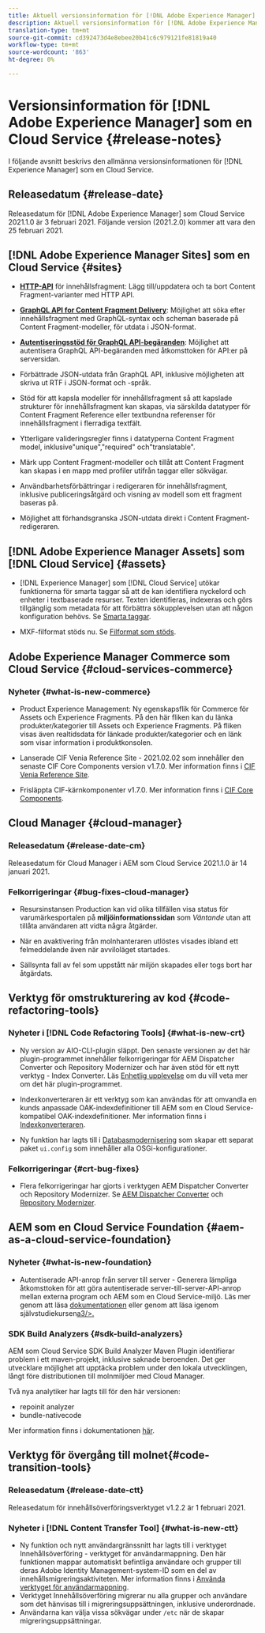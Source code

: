 ```yaml
---
title: Aktuell versionsinformation för [!DNL Adobe Experience Manager] som en Cloud Service.
description: Aktuell versionsinformation för [!DNL Adobe Experience Manager] som en Cloud Service.
translation-type: tm+mt
source-git-commit: cd392473d4e8ebee20b41c6c979121fe81819a40
workflow-type: tm+mt
source-wordcount: '863'
ht-degree: 0%

---
```



# Versionsinformation för [!DNL Adobe Experience Manager] som en Cloud Service {#release-notes}

I följande avsnitt beskrivs den allmänna versionsinformationen för [!DNL Experience Manager] som en Cloud Service.

## Releasedatum {#release-date}

Releasedatum för [!DNL Adobe Experience Manager] som Cloud Service 2021.1.0 är 3 februari 2021.
Följande version (2021.2.0) kommer att vara den 25 februari 2021.

## [!DNL Adobe Experience Manager Sites] som en Cloud Service  {#sites}

* **[HTTP-API](/help/assets/content-fragments/assets-api-content-fragments.md)** för innehållsfragment: Lägg till/uppdatera och ta bort Content Fragment-varianter med HTTP API.

* **[GraphQL API for Content Fragment Delivery](/help/assets/content-fragments/graphql-api-content-fragments.md)**: Möjlighet att söka efter innehållsfragment med GraphQL-syntax och scheman baserade på Content Fragment-modeller, för utdata i JSON-format.

* **[Autentiseringsstöd för GraphQL API-begäranden](/help/assets/content-fragments/graphql-authentication-content-fragments.md)**: Möjlighet att autentisera GraphQL API-begäranden med åtkomsttoken för API:er på serversidan.

* Förbättrade JSON-utdata från GraphQL API, inklusive möjligheten att skriva ut RTF i JSON-format och -språk.

* Stöd för att kapsla modeller för innehållsfragment så att kapslade strukturer för innehållsfragment kan skapas, via särskilda datatyper för Content Fragment Reference eller textbundna referenser för innehållsfragment i flerradiga textfält.

* Ytterligare valideringsregler finns i datatyperna Content Fragment model, inklusive&quot;unique&quot;,&quot;required&quot; och&quot;translatable&quot;.

* Märk upp Content Fragment-modeller och tillåt att Content Fragment kan skapas i en mapp med profiler utifrån taggar eller sökvägar.

* Användbarhetsförbättringar i redigeraren för innehållsfragment, inklusive publiceringsåtgärd och visning av modell som ett fragment baseras på.

* Möjlighet att förhandsgranska JSON-utdata direkt i Content Fragment-redigeraren.


## [!DNL Adobe Experience Manager Assets] som  [!DNL Cloud Service] {#assets}

* [!DNL Experience Manager] som  [!DNL Cloud Service] utökar funktionerna för smarta taggar så att de kan identifiera nyckelord och enheter i textbaserade resurser. Texten identifieras, indexeras och görs tillgänglig som metadata för att förbättra sökupplevelsen utan att någon konfiguration behövs. Se [Smarta taggar](/help/assets/smart-tags.md).

* MXF-filformat stöds nu. Se [Filformat som stöds](/help/assets/file-format-support.md#video-formats).

## Adobe Experience Manager Commerce som Cloud Service {#cloud-services-commerce}

### Nyheter {#what-is-new-commerce}

* Product Experience Management: Ny egenskapsflik för Commerce för Assets och Experience Fragments. På den här fliken kan du länka produkter/kategorier till Assets och Experience Fragments. På fliken visas även realtidsdata för länkade produkter/kategorier och en länk som visar information i produktkonsolen.

* Lanserade CIF Venia Reference Site - 2021.02.02 som innehåller den senaste CIF Core Components version v1.7.0. Mer information finns i [CIF Venia Reference Site](https://github.com/adobe/aem-cif-guides-venia/releases/tag/venia-2021.02.02).

* Frisläppta CIF-kärnkomponenter v1.7.0. Mer information finns i [CIF Core Components](https://github.com/adobe/aem-core-cif-components/releases/tag/core-cif-components-reactor-1.7.0).

## Cloud Manager {#cloud-manager}

### Releasedatum {#release-date-cm}

Releasedatum för Cloud Manager i AEM som Cloud Service 2021.1.0 är 14 januari 2021.

### Felkorrigeringar {#bug-fixes-cloud-manager}

* Resursinstansen Production kan vid olika tillfällen visa status för varumärkesportalen på **miljöinformationssidan** som *Väntande* utan att tillåta användaren att vidta några åtgärder.

* När en avaktivering från molnhanteraren utlöstes visades ibland ett felmeddelande även när avviloläget startades.

* Sällsynta fall av fel som uppstått när miljön skapades eller togs bort har åtgärdats.

## Verktyg för omstrukturering av kod {#code-refactoring-tools}

### Nyheter i [!DNL Code Refactoring Tools] {#what-is-new-crt}

* Ny version av AIO-CLI-plugin släppt. Den senaste versionen av det här plugin-programmet innehåller felkorrigeringar för AEM Dispatcher Converter och Repository Modernizer och har även stöd för ett nytt verktyg - Index Converter. Läs [Enhetlig upplevelse](https://experienceleague.adobe.com/docs/experience-manager-cloud-service/moving/refactoring-tools/unified-experience.html?lang=en#benefits) om du vill veta mer om det här plugin-programmet.

* Indexkonverteraren är ett verktyg som kan användas för att omvandla en kunds anpassade OAK-indexdefinitioner till AEM som en Cloud Service-kompatibel OAK-indexdefinitioner. Mer information finns i [Indexkonverteraren](https://github.com/adobe/aem-cloud-service-source-migration/tree/master/packages/index-converter).

* Ny funktion har lagts till i [Databasmodernisering](https://github.com/adobe/aem-cloud-service-source-migration/tree/master/packages/repository-modernizer) som skapar ett separat paket `ui.config` som innehåller alla OSGi-konfigurationer.

### Felkorrigeringar {#crt-bug-fixes}

* Flera felkorrigeringar har gjorts i verktygen AEM Dispatcher Converter och Repository Modernizer. Se [AEM Dispatcher Converter](https://github.com/adobe/aem-cloud-service-source-migration/tree/master/packages/dispatcher-converter) och [Repository Modernizer](https://github.com/adobe/aem-cloud-service-source-migration/tree/master/packages/repository-modernizer).

## AEM som en Cloud Service Foundation {#aem-as-a-cloud-service-foundation}

### Nyheter {#what-is-new-foundation}

* Autentiserade API-anrop från server till server - Generera lämpliga åtkomsttoken för att göra autentiserade server-till-server-API-anrop mellan externa program och AEM som en Cloud Service-miljö. Läs mer genom att läsa [dokumentationen](/help/implementing/developing/introduction/generating-access-tokens-for-server-side-apis.md) eller genom att läsa igenom självstudiekursen[a3/>.](https://experienceleague.adobe.com/docs/experience-manager-learn/getting-started-with-aem-headless/authentication/overview.html?lang=en#authentication)

### SDK Build Analyzers {#sdk-build-analyzers}

AEM som Cloud Service SDK Build Analyzer Maven Plugin identifierar problem i ett maven-projekt, inklusive saknade beroenden. Det ger utvecklare möjlighet att upptäcka problem under den lokala utvecklingen, långt före distributionen till molnmiljöer med Cloud Manager.

Två nya analytiker har lagts till för den här versionen:

* repoinit analyzer
* bundle-nativecode

Mer information finns i dokumentationen [här](https://experienceleague.adobe.com/docs/experience-manager-core-components/using/developing/archetype/build-analyzer-maven-plugin.html?lang=en#developing).

## Verktyg för övergång till molnet{#code-transition-tools}

### Releasedatum {#release-date-ctt}

Releasedatum för innehållsöverföringsverktyget v1.2.2 är 1 februari 2021.

### Nyheter i [!DNL Content Transfer Tool] {#what-is-new-ctt}

* Ny funktion och nytt användargränssnitt har lagts till i verktyget Innehållsöverföring - verktyget för användarmappning. Den här funktionen mappar automatiskt befintliga användare och grupper till deras Adobe Identity Management-system-ID som en del av innehållsmigreringsaktiviteten. Mer information finns i [Använda verktyget för användarmappning](https://experienceleague.adobe.com/docs/experience-manager-cloud-service/moving/cloud-migration/content-transfer-tool/using-user-mapping-tool.html).
* Verktyget Innehållsöverföring migrerar nu alla grupper och användare som det hänvisas till i migreringsuppsättningen, inklusive underordnade.
* Användarna kan välja vissa sökvägar under `/etc` när de skapar migreringsuppsättningar.

